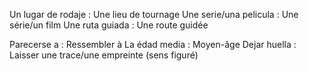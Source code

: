 Un lugar de rodaje : Une lieu de tournage
Une serie/una pelicula : Une série/un film
Une ruta guiada : Une route guidée

Parecerse a : Ressembler à
La édad media : Moyen-âge
Dejar huella : Laisser une trace/une empreinte (sens figuré)
